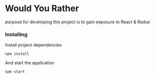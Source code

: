 # Would You Rather


 purpose for developing this project is to gain
exposure to React & Redux
### Installing

Install project dependencies

```
npm install
```

And start the application

```
npm start
```


